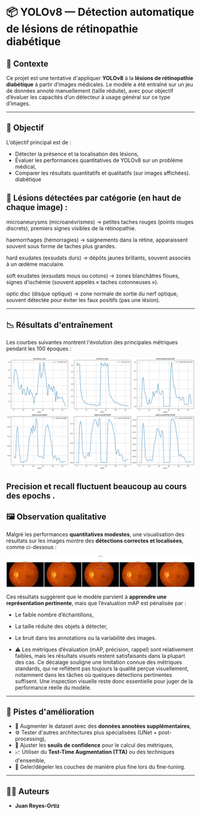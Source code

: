 # 📦 YOLOv8 — Détection automatique de lésions de rétinopathie diabétique

## 🧠 Contexte

Ce projet est une tentative d'appliquer **YOLOv8** à la **lésions de rétinopathie diabétique** à partir d’images médicales. 
Le modèle a été entraîné sur un jeu de données annoté manuellement (taille réduite), avec pour objectif d’évaluer les capacités d’un détecteur à usage général sur ce type d’images.

---

## 🎯 Objectif

L’objectif principal est de :

- Détecter la présence et la localisation des lésions,
- Évaluer les performances quantitatives de YOLOv8 sur un problème médical,
- Comparer les résultats quantitatifs et qualitatifs (sur images affichées).
diabétique

## 🧠 Lésions détectées par catégorie (en haut de chaque image) :
microaneurysms (microanévrismes)
→ petites taches rouges (points rouges discrets), premiers signes visibles de la rétinopathie.

haemorrhages (hémorragies)
→ saignements dans la rétine, apparaissent souvent sous forme de taches plus grandes.

hard exudates (exsudats durs)
→ dépôts jaunes brillants, souvent associés à un œdème maculaire.

soft exudates (exsudats mous ou cotons)
→ zones blanchâtres floues, signes d’ischémie (souvent appelés « taches cotonneuses »).

optic disc (disque optique)
→ zone normale de sortie du nerf optique, souvent détectée pour éviter les faux positifs (pas une lésion).


---

## 📉 Résultats d'entraînement

Les courbes suivantes montrent l'évolution des principales métriques pendant les 100 époques :

<p align="center">
  <img src="metrics.png" alt="Courbes d'entraînement" width="800">
</p>


Precision et recall fluctuent beaucoup au cours des epochs .
---

## 🖼️ Observation qualitative

Malgré les performances **quantitatives modestes**, une visualisation des résultats sur les images montre des **détections correctes et localisées**, comme ci-dessous :

<p align="center">
  <img src="test.png" alt="Résultats qualitatifs" width="800">
</p>

Ces résultats suggèrent que le modèle parvient à **apprendre une représentation pertinente**, mais que l’évaluation mAP est pénalisée par :

- Le faible nombre d’échantillons,
- La taille réduite des objets à détecter,
- Le bruit dans les annotations ou la variabilité des images.

- ⚠️ Les métriques d’évaluation (mAP, précision, rappel) sont relativement faibles, mais les résultats visuels restent satisfaisants dans la plupart des cas. Ce décalage souligne une limitation connue des métriques standards, qui ne reflètent pas toujours la qualité perçue visuellement, notamment dans les tâches où quelques détections pertinentes suffisent. Une inspection visuelle reste donc essentielle pour juger de la performance réelle du modèle.

---

## 🔧 Pistes d'amélioration

- 🧪 Augmenter le dataset avec des **données annotées supplémentaires**,
- ⚙️ Tester d'autres architectures plus spécialisées (UNet + post-processing),
- 🔬 Ajuster les **seuils de confidence** pour le calcul des métriques,
- 📈 Utiliser du **Test-Time Augmentation (TTA)** ou des techniques d'ensemble,
- 🧊 Geler/dégeler les couches de manière plus fine lors du fine-tuning.

---

## 👨‍💻 Auteurs
- **Juan Reyes-Ortiz**  

